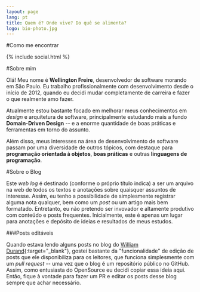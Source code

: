 ```yaml
---
layout: page
lang: pt
title: Quem é? Onde vive? Do quê se alimenta?
logo: bio-photo.jpg
---
```


#Como me encontrar

{% include social.html %}

#<a name="about_me"></a>Sobre mim

Olá! Meu nome é **Wellington Freire**, desenvolvedor de software morando em São Paulo. Eu trabalho profissionalmente com desenvolvimento desde o início de 2012, quando eu decidi mudar completamente de carreira e fazer o que realmente amo fazer.

Atualmente estou bastante focado em melhorar meus conhecimentos em *design* e arquitetura de software, principalmente estudando mais a fundo **Domain-Driven Design** --  e a enorme quantidade de boas práticas e ferramentas em torno do assunto.

Além disso, meus interesses na área de desenvolvimento de software passam por uma diversidade de outros tópicos, com destaque para **programação orientada à objetos**, **boas práticas** e outras **linguagens de programação**.

#<a name="about_blog"></a>Sobre o Blog

Este *web log* é destinado (conforme o próprio título indica) a ser um arquivo na web de todos os textos e anotações sobre quaisquer assuntos de interesse. Assim, eu tenho a possibilidade de simplesmente registrar alguma nota qualquer, bem como um *post* ou um artigo mais bem formatado. Entretanto, eu não pretendo ser invovador e altamente produtivo com conteúdo e posts frequentes. Inicialmente, este é apenas um lugar para anotações e depósito de ideias e resultados de meus estudos.

###Posts editáveis

Quando estava lendo alguns posts no blog do [William Durand](http://williamdurand.fr/){:target="_blank"}, gostei bastante da "funcionalidade" de edição de posts que ele disponibiliza para os leitores, que funciona simplesmente com um *pull request* -- uma vez que o blog é um repositório público no GitHub. Assim, como entusiasta do OpenSource eu decidi copiar essa ideia aqui. Então, fique à vontade para fazer um PR e editar os posts desse blog sempre que achar necessário.